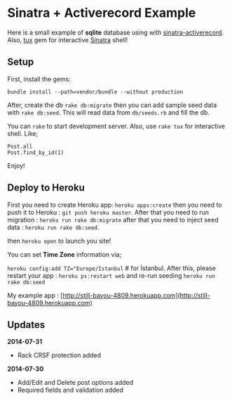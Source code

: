# Sinatra + Activerecord Example

Here is a small example of **sqlite** database using with [sinatra-activerecord][1].
Also, [tux][2] gem for interactive [Sinatra][3] shell!

## Setup

First, install the gems:

    bundle install --path=vendor/bundle --without production

After, create the db `rake db:migrate` then you can add sample seed data with
`rake db:seed`. This will read data from `db/seeds.rb` and fill the db.

You can `rake` to start development server. Also, use `rake tux` for interactive
shell. Like;

    Post.all
    Post.find_by_id(1)

Enjoy!

## Deploy to Heroku

First you need to create Heroku app: `heroku apps:create` then you need to
push it to Heroku : `git push heroku master`. After that you need to run
migration : `heroku run rake db:migrate` after that you need to inject
seed data : `heroku run rake db:seed`.

then `heroku open` to launch you site!

You can set **Time Zone** information via;

`heroku config:add TZ="Europe/Istanbul` # for İstanbul. After this, please
restart your app : `heroku ps:restart web` and re-run seeding `heroku run rake db:seed`

My example app : [http://still-bayou-4809.herokuapp.com](http://still-bayou-4809.herokuapp.com)


## Updates

**2014-07-31**

* Rack CRSF protection added

**2014-07-30**

* Add/Edit and Delete post options added
* Required fields and validation added



[1]: https://github.com/janko-m/sinatra-activerecord
[2]: https://github.com/cldwalker/tux
[3]: http://www.sinatrarb.com/